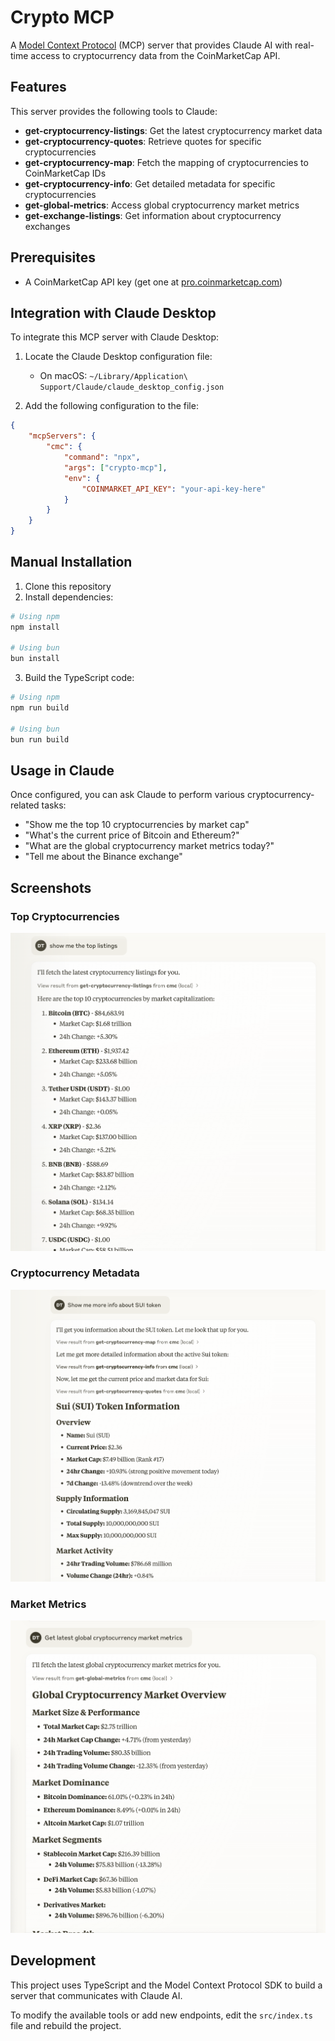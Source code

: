 # Crypto MCP

A [Model Context Protocol](https://modelcontextprotocol.io/introduction) (MCP) server that provides Claude AI with real-time access to cryptocurrency data from the CoinMarketCap API.

## Features

This server provides the following tools to Claude:

- **get-cryptocurrency-listings**: Get the latest cryptocurrency market data
- **get-cryptocurrency-quotes**: Retrieve quotes for specific cryptocurrencies
- **get-cryptocurrency-map**: Fetch the mapping of cryptocurrencies to CoinMarketCap IDs
- **get-cryptocurrency-info**: Get detailed metadata for specific cryptocurrencies
- **get-global-metrics**: Access global cryptocurrency market metrics
- **get-exchange-listings**: Get information about cryptocurrency exchanges

## Prerequisites

- A CoinMarketCap API key (get one at [pro.coinmarketcap.com](https://pro.coinmarketcap.com))

## Integration with Claude Desktop

To integrate this MCP server with Claude Desktop:

1. Locate the Claude Desktop configuration file:

    - On macOS: `~/Library/Application\ Support/Claude/claude_desktop_config.json`

2. Add the following configuration to the file:

```json
{
    "mcpServers": {
        "cmc": {
            "command": "npx",
            "args": ["crypto-mcp"],
            "env": {
                "COINMARKET_API_KEY": "your-api-key-here"
            }
        }
    }
}
```

## Manual Installation

1. Clone this repository
2. Install dependencies:

```bash
# Using npm
npm install

# Using bun
bun install
```

3.  Build the TypeScript code:

```bash
# Using npm
npm run build

# Using bun
bun run build
```

## Usage in Claude

Once configured, you can ask Claude to perform various cryptocurrency-related tasks:

- "Show me the top 10 cryptocurrencies by market cap"
- "What's the current price of Bitcoin and Ethereum?"
- "What are the global cryptocurrency market metrics today?"
- "Tell me about the Binance exchange"

## Screenshots

### Top Cryptocurrencies

![Top Cryptocurrencies](assets/top.png)

### Cryptocurrency Metadata

![Cryptocurrency Metadata](assets/metadata.png)

### Market Metrics

![Market Metrics](assets/market_metrics.png)

## Development

This project uses TypeScript and the Model Context Protocol SDK to build a server that communicates with Claude AI.

To modify the available tools or add new endpoints, edit the `src/index.ts` file and rebuild the project.
